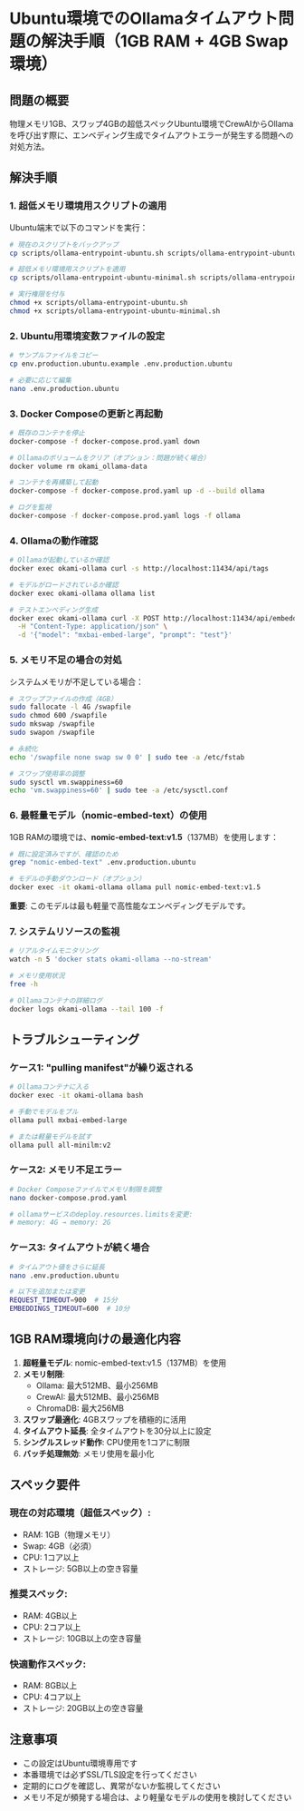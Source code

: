 # Ubuntu環境でのOllamaタイムアウト問題の解決手順（1GB RAM + 4GB Swap環境）

## 問題の概要
物理メモリ1GB、スワップ4GBの超低スペックUbuntu環境でCrewAIからOllamaを呼び出す際に、エンベディング生成でタイムアウトエラーが発生する問題への対処方法。

## 解決手順

### 1. 超低メモリ環境用スクリプトの適用

Ubuntu端末で以下のコマンドを実行：

```bash
# 現在のスクリプトをバックアップ
cp scripts/ollama-entrypoint-ubuntu.sh scripts/ollama-entrypoint-ubuntu.sh.backup

# 超低メモリ環境用スクリプトを適用
cp scripts/ollama-entrypoint-ubuntu-minimal.sh scripts/ollama-entrypoint-ubuntu.sh

# 実行権限を付与
chmod +x scripts/ollama-entrypoint-ubuntu.sh
chmod +x scripts/ollama-entrypoint-ubuntu-minimal.sh
```

### 2. Ubuntu用環境変数ファイルの設定

```bash
# サンプルファイルをコピー
cp env.production.ubuntu.example .env.production.ubuntu

# 必要に応じて編集
nano .env.production.ubuntu
```

### 3. Docker Composeの更新と再起動

```bash
# 既存のコンテナを停止
docker-compose -f docker-compose.prod.yaml down

# Ollamaのボリュームをクリア（オプション：問題が続く場合）
docker volume rm okami_ollama-data

# コンテナを再構築して起動
docker-compose -f docker-compose.prod.yaml up -d --build ollama

# ログを監視
docker-compose -f docker-compose.prod.yaml logs -f ollama
```

### 4. Ollamaの動作確認

```bash
# Ollamaが起動しているか確認
docker exec okami-ollama curl -s http://localhost:11434/api/tags

# モデルがロードされているか確認
docker exec okami-ollama ollama list

# テストエンベディング生成
docker exec okami-ollama curl -X POST http://localhost:11434/api/embeddings \
  -H "Content-Type: application/json" \
  -d '{"model": "mxbai-embed-large", "prompt": "test"}'
```

### 5. メモリ不足の場合の対処

システムメモリが不足している場合：

```bash
# スワップファイルの作成（4GB）
sudo fallocate -l 4G /swapfile
sudo chmod 600 /swapfile
sudo mkswap /swapfile
sudo swapon /swapfile

# 永続化
echo '/swapfile none swap sw 0 0' | sudo tee -a /etc/fstab

# スワップ使用率の調整
sudo sysctl vm.swappiness=60
echo 'vm.swappiness=60' | sudo tee -a /etc/sysctl.conf
```

### 6. 最軽量モデル（nomic-embed-text）の使用

1GB RAMの環境では、**nomic-embed-text:v1.5**（137MB）を使用します：

```bash
# 既に設定済みですが、確認のため
grep "nomic-embed-text" .env.production.ubuntu

# モデルの手動ダウンロード（オプション）
docker exec -it okami-ollama ollama pull nomic-embed-text:v1.5
```

**重要**: このモデルは最も軽量で高性能なエンベディングモデルです。

### 7. システムリソースの監視

```bash
# リアルタイムモニタリング
watch -n 5 'docker stats okami-ollama --no-stream'

# メモリ使用状況
free -h

# Ollamaコンテナの詳細ログ
docker logs okami-ollama --tail 100 -f
```

## トラブルシューティング

### ケース1: "pulling manifest"が繰り返される

```bash
# Ollamaコンテナに入る
docker exec -it okami-ollama bash

# 手動でモデルをプル
ollama pull mxbai-embed-large

# または軽量モデルを試す
ollama pull all-minilm:v2
```

### ケース2: メモリ不足エラー

```bash
# Docker Composeファイルでメモリ制限を調整
nano docker-compose.prod.yaml

# ollamaサービスのdeploy.resources.limitsを変更:
# memory: 4G → memory: 2G
```

### ケース3: タイムアウトが続く場合

```bash
# タイムアウト値をさらに延長
nano .env.production.ubuntu

# 以下を追加または変更
REQUEST_TIMEOUT=900  # 15分
EMBEDDINGS_TIMEOUT=600  # 10分
```

## 1GB RAM環境向けの最適化内容

1. **超軽量モデル**: nomic-embed-text:v1.5（137MB）を使用
2. **メモリ制限**: 
   - Ollama: 最大512MB、最小256MB
   - CrewAI: 最大512MB、最小256MB
   - ChromaDB: 最大256MB
3. **スワップ最適化**: 4GBスワップを積極的に活用
4. **タイムアウト延長**: 全タイムアウトを30分以上に設定
5. **シングルスレッド動作**: CPU使用を1コアに制限
6. **バッチ処理無効**: メモリ使用を最小化

## スペック要件

### 現在の対応環境（超低スペック）:
- RAM: 1GB（物理メモリ）
- Swap: 4GB（必須）
- CPU: 1コア以上
- ストレージ: 5GB以上の空き容量

### 推奨スペック:
- RAM: 4GB以上
- CPU: 2コア以上
- ストレージ: 10GB以上の空き容量

### 快適動作スペック:
- RAM: 8GB以上
- CPU: 4コア以上
- ストレージ: 20GB以上の空き容量

## 注意事項

- この設定はUbuntu環境専用です
- 本番環境では必ずSSL/TLS設定を行ってください
- 定期的にログを確認し、異常がないか監視してください
- メモリ不足が頻発する場合は、より軽量なモデルの使用を検討してください